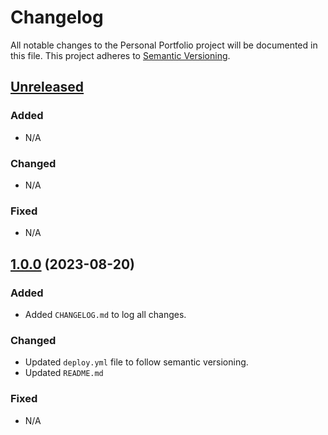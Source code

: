 # Changelog

All notable changes to the Personal Portfolio project will be documented in this file. This project adheres to [Semantic Versioning](https://semver.org/).

## [Unreleased]

### Added

- N/A

### Changed

- N/A

### Fixed

- N/A

## [1.0.0] (2023-08-20)

### Added

- Added `CHANGELOG.md` to log all changes.

### Changed

- Updated `deploy.yml` file to follow semantic versioning.
- Updated `README.md`

### Fixed

- N/A

[Unreleased]: https://github.com/AbdulMiah/Portfolio/compare/v1.0.0...HEAD
[1.0.0]: https://github.com/AbdulMiah/Portfolio/releases/tag/v1.0.0
